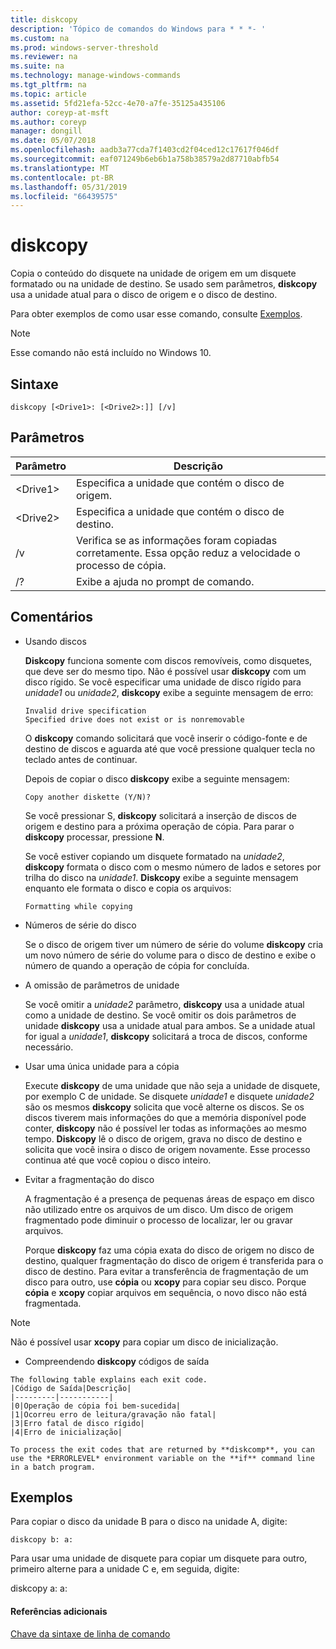 ```yaml
---
title: diskcopy
description: 'Tópico de comandos do Windows para * * *- '
ms.custom: na
ms.prod: windows-server-threshold
ms.reviewer: na
ms.suite: na
ms.technology: manage-windows-commands
ms.tgt_pltfrm: na
ms.topic: article
ms.assetid: 5fd21efa-52cc-4e70-a7fe-35125a435106
author: coreyp-at-msft
ms.author: coreyp
manager: dongill
ms.date: 05/07/2018
ms.openlocfilehash: aadb3a77cda7f1403cd2f04ced12c17617f046df
ms.sourcegitcommit: eaf071249b6eb6b1a758b38579a2d87710abfb54
ms.translationtype: MT
ms.contentlocale: pt-BR
ms.lasthandoff: 05/31/2019
ms.locfileid: "66439575"
---
```

# <a name="diskcopy"></a>diskcopy



Copia o conteúdo do disquete na unidade de origem em um disquete formatado ou na unidade de destino. Se usado sem parâmetros, **diskcopy** usa a unidade atual para o disco de origem e o disco de destino.

Para obter exemplos de como usar esse comando, consulte [Exemplos](#BKMK_examples).

> [!NOTE]
> Esse comando não está incluído no Windows 10.

## <a name="syntax"></a>Sintaxe

```
diskcopy [<Drive1>: [<Drive2>:]] [/v]
```

## <a name="parameters"></a>Parâmetros

|Parâmetro|Descrição|
|---------|-----------|
|\<Drive1>|Especifica a unidade que contém o disco de origem.|
|\<Drive2>|Especifica a unidade que contém o disco de destino.|
|/v|Verifica se as informações foram copiadas corretamente. Essa opção reduz a velocidade o processo de cópia.|
|/?|Exibe a ajuda no prompt de comando.|

## <a name="remarks"></a>Comentários

-   Usando discos

    **Diskcopy** funciona somente com discos removíveis, como disquetes, que deve ser do mesmo tipo. Não é possível usar **diskcopy** com um disco rígido. Se você especificar uma unidade de disco rígido para *unidade1* ou *unidade2*, **diskcopy** exibe a seguinte mensagem de erro:  
    ```
    Invalid drive specification
    Specified drive does not exist or is nonremovable
    ```  
    O **diskcopy** comando solicitará que você inserir o código-fonte e de destino de discos e aguarda até que você pressione qualquer tecla no teclado antes de continuar.

    Depois de copiar o disco **diskcopy** exibe a seguinte mensagem:  
    ```
    Copy another diskette (Y/N)?
    ```  
    Se você pressionar S, **diskcopy** solicitará a inserção de discos de origem e destino para a próxima operação de cópia. Para parar o **diskcopy** processar, pressione **N**.

    Se você estiver copiando um disquete formatado na *unidade2*, **diskcopy** formata o disco com o mesmo número de lados e setores por trilha do disco na *unidade1*. **Diskcopy** exibe a seguinte mensagem enquanto ele formata o disco e copia os arquivos:  
    ```
    Formatting while copying
    ```  
-   Números de série do disco

    Se o disco de origem tiver um número de série do volume **diskcopy** cria um novo número de série do volume para o disco de destino e exibe o número de quando a operação de cópia for concluída.
-   A omissão de parâmetros de unidade

    Se você omitir a *unidade2* parâmetro, **diskcopy** usa a unidade atual como a unidade de destino. Se você omitir os dois parâmetros de unidade **diskcopy** usa a unidade atual para ambos. Se a unidade atual for igual a *unidade1*, **diskcopy** solicitará a troca de discos, conforme necessário.
-   Usar uma única unidade para a cópia

    Execute **diskcopy** de uma unidade que não seja a unidade de disquete, por exemplo C de unidade. Se disquete *unidade1* e disquete *unidade2* são os mesmos **diskcopy** solicita que você alterne os discos. Se os discos tiverem mais informações do que a memória disponível pode conter, **diskcopy** não é possível ler todas as informações ao mesmo tempo. **Diskcopy** lê o disco de origem, grava no disco de destino e solicita que você insira o disco de origem novamente. Esse processo continua até que você copiou o disco inteiro.
-   Evitar a fragmentação do disco

    A fragmentação é a presença de pequenas áreas de espaço em disco não utilizado entre os arquivos de um disco. Um disco de origem fragmentado pode diminuir o processo de localizar, ler ou gravar arquivos.

    Porque **diskcopy** faz uma cópia exata do disco de origem no disco de destino, qualquer fragmentação do disco de origem é transferida para o disco de destino. Para evitar a transferência de fragmentação de um disco para outro, use **cópia** ou **xcopy** para copiar seu disco. Porque **cópia** e **xcopy** copiar arquivos em sequência, o novo disco não está fragmentada.

> [!NOTE]
> Não é possível usar **xcopy** para copiar um disco de inicialização.
> -   Compreendendo **diskcopy** códigos de saída

    The following table explains each exit code.  
    |Código de Saída|Descrição|
    |---------|-----------|
    |0|Operação de cópia foi bem-sucedida|
    |1|Ocorreu erro de leitura/gravação não fatal|
    |3|Erro fatal de disco rígido|
    |4|Erro de inicialização|

    To process the exit codes that are returned by **diskcomp**, you can use the *ERRORLEVEL* environment variable on the **if** command line in a batch program.

## <a name="BKMK_examples"></a>Exemplos

Para copiar o disco da unidade B para o disco na unidade A, digite:
```
diskcopy b: a:
```
Para usar uma unidade de disquete para copiar um disquete para outro, primeiro alterne para a unidade C e, em seguida, digite:

diskcopy a: a:

#### <a name="additional-references"></a>Referências adicionais

[Chave da sintaxe de linha de comando](command-line-syntax-key.md)
